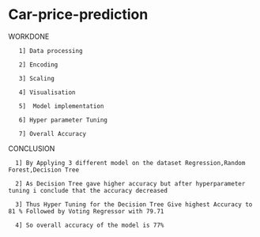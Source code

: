 # Car-price-prediction
WORKDONE

       1] Data processing
       
       2] Encoding
        
       3] Scaling
       
       4] Visualisation
       
       5]  Model implementation
       
       6] Hyper parameter Tuning
       
       7] Overall Accuracy

CONCLUSION

      1] By Applying 3 different model on the dataset Regression,Random Forest,Decision Tree

      2] As Decision Tree gave higher accuracy but after hyperparameter tuning i conclude that the accuracy decreased

      3] Thus Hyper Tuning for the Decision Tree Give highest Accuracy to 81 % Followed by Voting Regressor with 79.71

      4] So overall accuracy of the model is 77%
